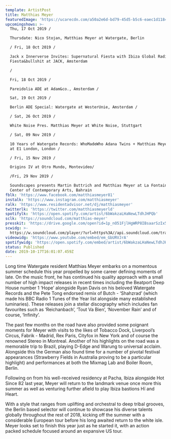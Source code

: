 ```yaml
---
template: ArtistPost
title: Matthias Meyer
featuredImage: 'https://ucarecdn.com/a50a2e6d-bd79-45d5-b5c6-eaec1d11845b/'
upcomingshows: >-
  Thu, 17 Oct 2019 /

  Thursdate: Nico Stojan, Matthias Meyer at Watergate, Berlin

  / Fri, 18 Oct 2019 /

  Jack x Innerverse Invites: Supernatural Fiesta with Ibiza Global Radio &
  Fiesta&bullshit at JACK, Amsterdam

  /

  Fri, 18 Oct 2019 /

  Pareidolia ADE at Adam&co., Amsterdam /

  Sat, 19 Oct 2019 /

  Berlin ADE Special: Watergate at WesterUnie, Amsterdam /

  / Sat, 26 Oct 2019 /

  White Noise Pres. Matthias Meyer at White Noise, Stuttgart

  / Sat, 09 Nov 2019 /

  10 Years of Watergate Records: WhoMadeWho Adana Twins + Matthias Meyer + B.O.T
  at E1 London, London /

  / Fri, 15 Nov 2019 /

  Origins IV at Otro Mundo, Montevideo/

  /Fri, 29 Nov 2019 /

  Soundscapes presents Martin Buttrich and Matthias Meyer at La Fontaine -
  Center of Contemporary Arts, Bahrain
fblk: 'https://www.facebook.com/matthiasmeyer81'
instalk: 'https://www.instagram.com/matthiasmeyer'
ralk: 'https://www.residentadvisor.net/dj/matthiasmeyer'
twitterlk: 'https://twitter.com/matthiasmeyerld'
spotifylk: 'https://open.spotify.com/artist/6bWakzaLHaNewLTdhJHPQb'
sclk: 'https://soundcloud.com/matthias-meyer'
presskit: 'https://drive.google.com/open?id=1p_nO51FjlHgWRP8IBsaarSzIx5jMU3T1'
scwidg: >-
  https://w.soundcloud.com/player/?url=https%3A//api.soundcloud.com/tracks/683263466&color=%23ff5500&auto_play=false&hide_related=false&show_comments=true&show_user=true&show_reposts=false&show_teaser=true&visual=true
videowidg: 'https://www.youtube.com/embed/em_GbURVJrA'
spotifywidg: 'https://open.spotify.com/embed/artist/6bWakzaLHaNewLTdhJHPQb'
status: Published
date: 2019-10-17T16:01:07.459Z
---
```

Long time Watergate resident Matthias Meyer embarks on a momentous summer schedule this year propelled by some career defining moments of late. On the music front, he has continued his quality approach with a small number of high impact releases in recent times including the Beatport Deep House number 1 ‘Hope’ alongside Ryan Davis on his beloved Watergate Records and the Pete Tong endorsed remix of Butch - ‘Shahzrad’ (which made his BBC Radio 1 Tunes of the Year list alongside many established luminaries). These releases join a stellar discography which includes fan favourites such as ‘Reichanbach’, ‘Tout Va Bien’, ‘November Rain’ and of course, ‘Infinity’.



The past few months on the road have also provided some poignant moments for Meyer with visits to the likes of Tobacco Dock, Liverpool’s Circus, Fabrik - Madrid, Rex Paris, Cityfox in New York and of course the renowned Stereo in Montreal. Another of his highlights on the road was a memorable trip to Brazil, playing D-Edge and Warung to universal acclaim. Alongside this the German also found time for a number of pivotal festival appearances (Strawberry Fields in Australia proving to be a particular highlight) and performances at both the Mixmag Lab and Boiler Room, Berlin.



Following on from his well-received residency at Pacha, Ibiza alongside Hot Since 82 last year, Meyer will return to the landmark venue once more this summer as well as venturing further afield to play Ibiza bastions Hï and Heart.



With a style that ranges from uplifting and orchestral to deep tribal grooves, the Berlin based selector will continue to showcase his diverse talents globally throughout the rest of 2018, kicking off the summer with a considerable European tour before his long awaited return to the white isle. Meyer looks set to finish this year just as he started it, with an action packed schedule focused around an expansive US tour.
